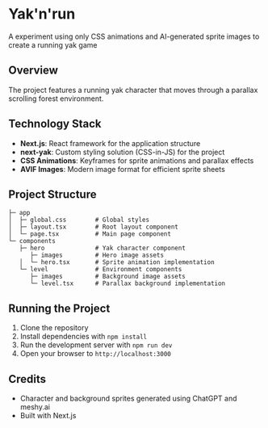 # Yak'n'run

A experiment using only CSS animations and AI-generated sprite images to create a running yak game

## Overview

The project features a running yak character that moves through a parallax scrolling forest environment.

## Technology Stack

- **Next.js**: React framework for the application structure
- **next-yak**: Custom styling solution (CSS-in-JS) for the project
- **CSS Animations**: Keyframes for sprite animations and parallax effects
- **AVIF Images**: Modern image format for efficient sprite sheets

## Project Structure

```
├─ app
│  ├─ global.css        # Global styles
│  ├─ layout.tsx        # Root layout component 
│  └─ page.tsx          # Main page component
└─ components
   ├─ hero              # Yak character component
      ├─ images         # Hero image assets
   │  └─ hero.tsx       # Sprite animation implementation
   └─ level             # Environment components
      ├─ images         # Background image assets
      └─ level.tsx      # Parallax background implementation
```

## Running the Project

1. Clone the repository
2. Install dependencies with `npm install`
3. Run the development server with `npm run dev`
4. Open your browser to `http://localhost:3000`

## Credits

- Character and background sprites generated using ChatGPT and meshy.ai
- Built with Next.js
